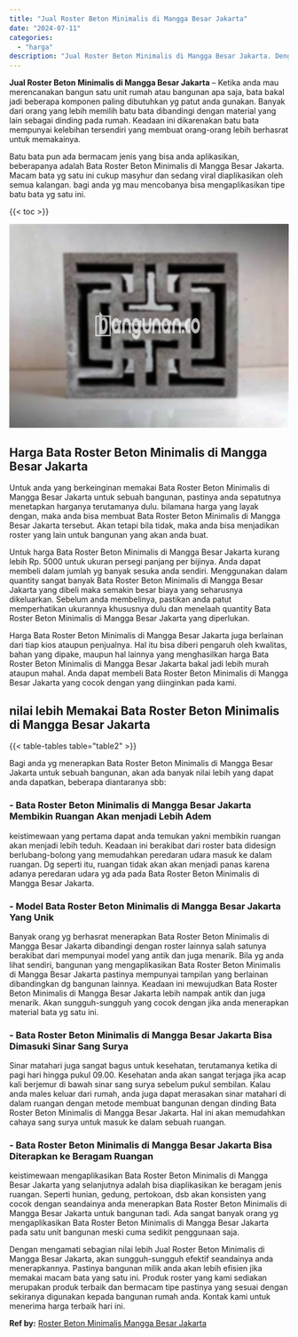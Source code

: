 ```yaml
---
title: "Jual Roster Beton Minimalis di Mangga Besar Jakarta"
date: "2024-07-11"
categories: 
  - "harga"
description: "Jual Roster Beton Minimalis di Mangga Besar Jakarta. Dengan mengamati sebagian nilai lebih Jual Roster Beton Minimalis di Mangga Besar Jakarta, akan sungguh-..."
---
```


**Jual Roster Beton Minimalis di Mangga Besar Jakarta** – Ketika anda mau merencanakan bangun satu unit rumah atau bangunan apa saja, bata bakal jadi beberapa komponen paling dibutuhkan yg patut anda gunakan. Banyak dari orang yang lebih memilih batu bata dibandingi dengan material yang lain sebagai dinding pada rumah. Keadaan ini dikarenakan batu bata mempunyai kelebihan tersendiri yang membuat orang-orang lebih berhasrat untuk memakainya.

Batu bata pun ada bermacam jenis yang bisa anda aplikasikan, beberapanya adalah Bata Roster Beton Minimalis di Mangga Besar Jakarta. Macam bata yg satu ini cukup masyhur dan sedang viral diaplikasikan oleh semua kalangan. bagi anda yg mau mencobanya bisa mengaplikasikan tipe batu bata yg satu ini.

{{< toc >}}

![Jual Roster Beton Minimalis di Mangga Besar Jakarta](/images/bata-roster-minimalis-06.png)

## Harga Bata Roster Beton Minimalis di Mangga Besar Jakarta

Untuk anda yang berkeinginan memakai Bata Roster Beton Minimalis di Mangga Besar Jakarta untuk sebuah bangunan, pastinya anda sepatutnya menetapkan harganya terutamanya dulu. bilamana harga yang layak dengan, maka anda bisa membuat Bata Roster Beton Minimalis di Mangga Besar Jakarta tersebut. Akan tetapi bila tidak, maka anda bisa menjadikan roster yang lain untuk bangunan yang akan anda buat.

Untuk harga Bata Roster Beton Minimalis di Mangga Besar Jakarta kurang lebih Rp. 5000 untuk ukuran persegi panjang per bijinya. Anda dapat membeli dalam jumlah yg banyak sesuka anda sendiri. Menggunakan dalam quantity sangat banyak Bata Roster Beton Minimalis di Mangga Besar Jakarta yang dibeli maka semakin besar biaya yang seharusnya dikeluarkan. Sebelum anda membelinya, pastikan anda patut memperhatikan ukurannya khususnya dulu dan menelaah quantity Bata Roster Beton Minimalis di Mangga Besar Jakarta yang diperlukan.

Harga Bata Roster Beton Minimalis di Mangga Besar Jakarta juga berlainan dari tiap kios ataupun penjualnya. Hal itu bisa diberi pengaruh oleh kwalitas, bahan yang dipake, maupun hal lainnya yang menghasilkan harga Bata Roster Beton Minimalis di Mangga Besar Jakarta bakal jadi lebih murah ataupun mahal. Anda dapat membeli Bata Roster Beton Minimalis di Mangga Besar Jakarta yang cocok dengan yang diinginkan pada kami.

## nilai lebih Memakai Bata Roster Beton Minimalis di Mangga Besar Jakarta

{{< table-tables table="table2" >}}

Bagi anda yg menerapkan Bata Roster Beton Minimalis di Mangga Besar Jakarta untuk sebuah bangunan, akan ada banyak nilai lebih yang dapat anda dapatkan, beberapa diantaranya sbb:

### \- Bata Roster Beton Minimalis di Mangga Besar Jakarta Membikin Ruangan Akan menjadi Lebih Adem

keistimewaan yang pertama dapat anda temukan yakni membikin ruangan akan menjadi lebih teduh. Keadaan ini berakibat dari roster bata didesign berlubang-bolong yang memudahkan peredaran udara masuk ke dalam ruangan. Dg seperti itu, ruangan tidak akan akan menjadi panas karena adanya peredaran udara yg ada pada Bata Roster Beton Minimalis di Mangga Besar Jakarta.

### \- Model Bata Roster Beton Minimalis di Mangga Besar Jakarta Yang Unik

Banyak orang yg berhasrat menerapkan Bata Roster Beton Minimalis di Mangga Besar Jakarta dibandingi dengan roster lainnya salah satunya berakibat dari mempunyai model yang antik dan juga menarik. Bila yg anda lihat sendiri, bangunan yang mengaplikasikan Bata Roster Beton Minimalis di Mangga Besar Jakarta pastinya mempunyai tampilan yang berlainan dibandingkan dg bangunan lainnya. Keadaan ini mewujudkan Bata Roster Beton Minimalis di Mangga Besar Jakarta lebih nampak antik dan juga menarik. Akan sungguh-sungguh yang cocok dengan jika anda menerapkan material bata yg satu ini.

### \- Bata Roster Beton Minimalis di Mangga Besar Jakarta Bisa Dimasuki Sinar Sang Surya

Sinar matahari juga sangat bagus untuk kesehatan, terutamanya ketika di pagi hari hingga pukul 09.00. Kesehatan anda akan sangat terjaga jika acap kali berjemur di bawah sinar sang surya sebelum pukul sembilan. Kalau anda males keluar dari rumah, anda juga dapat merasakan sinar matahari di dalam ruangan dengan metode membuat bangunan dengan dinding Bata Roster Beton Minimalis di Mangga Besar Jakarta. Hal ini akan memudahkan cahaya sang surya untuk masuk ke dalam sebuah ruangan.

### \- Bata Roster Beton Minimalis di Mangga Besar Jakarta Bisa Diterapkan ke Beragam Ruangan

keistimewaan mengaplikasikan Bata Roster Beton Minimalis di Mangga Besar Jakarta yang selanjutnya adalah bisa diaplikasikan ke beragam jenis ruangan. Seperti hunian, gedung, pertokoan, dsb akan konsisten yang cocok dengan seandainya anda menerapkan Bata Roster Beton Minimalis di Mangga Besar Jakarta untuk bangunan tadi. Ada sangat banyak orang yg mengaplikasikan Bata Roster Beton Minimalis di Mangga Besar Jakarta pada satu unit bangunan meski cuma sedikit penggunaan saja.

Dengan mengamati sebagian nilai lebih Jual Roster Beton Minimalis di Mangga Besar Jakarta, akan sungguh-sungguh efektif seandainya anda menerapkannya. Pastinya bangunan milik anda akan lebih efisien jika memakai macam bata yang satu ini. Produk roster yang kami sediakan merupakan produk terbaik dan bermacam tipe pastinya yang sesuai dengan sekiranya digunakan kepada bangunan rumah anda. Kontak kami untuk menerima harga terbaik hari ini.

**Ref by:** [Roster Beton Minimalis Mangga Besar Jakarta](https://id.wikipedia.org/wiki/Roster)
